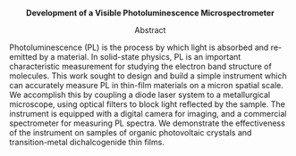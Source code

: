 **<center>Development of a Visible Photoluminescence Microspectrometer</center>**

<center>Abstract</center>

Photoluminescence (PL) is the process by which light is absorbed and re-emitted by a material. In solid-state physics, PL is an important characteristic measurement for studying the electron band structure of molecules. This work sought to design and build a simple instrument which can accurately measure PL in thin-film materials on a micron spatial scale. We accomplish this by coupling a diode laser system to a metallurgical microscope, using optical filters to block light reflected by the sample. The instrument is equipped with a digital camera for imaging, and a commercial spectrometer for measuring PL spectra. We demonstrate the effectiveness of the instrument on samples of organic photovoltaic crystals and transition-metal dichalcogenide thin films.


